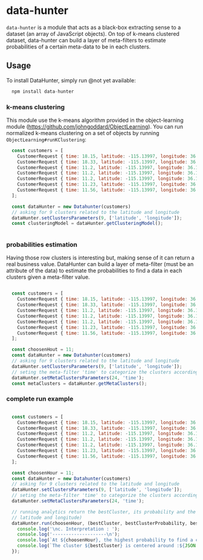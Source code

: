 # data-hunter
`data-hunter` is a module that acts as a black-box extracting sense to a dataset (an array of JavaScript objects).
On top of k-means clustered dataset, data-hunter can build a layer of meta-filters to estimate probabilities of a certain meta-data to be in each clusters.


## Usage

To install DataHunter, simply run @not yet available:

```JavaScript
  npm install data-hunter
```

### k-means clustering
This module use the k-means algorithm provided in the object-learning module (https://github.com/johngoddard/ObjectLearning).
You can run normalized k-means clustering on a set of objects by running `ObjectLearning#runKClustering`:

```JavaScript
  const customers = [
    CustomerRequest { time: 18.15, latitude: -115.13997, longitude: 36.17192 },
  	CustomerRequest { time: 18.33, latitude: -115.13997, longitude: 36.17192 },
  	CustomerRequest { time: 11.2, latitude: -115.13997, longitude: 36.17192 },
  	CustomerRequest { time: 11.2, latitude: -115.13997, longitude: 36.17192 },
  	CustomerRequest { time: 11.2, latitude: -115.13997, longitude: 36.17192 },
  	CustomerRequest { time: 11.23, latitude: -115.13997, longitude: 36.17192 },
  	CustomerRequest { time: 11.56, latitude: -115.13997, longitude: 36.17192 },
  ];

  const dataHunter = new Datahunter(customers)
  // asking for 9 clusters related to the latitude and longitude
  dataHunter.setClustersParameters(9, ['latitude', 'longitude']);
  const clusteringModel = dataHunter.getClusteringModel();
  
```
### probabilities estimation

Having those row clusters is interesting but, making sense of it can return a real business value. DataHunter can build a layer of meta-filter (must be an attribute of the data) to estimate the probabilities to find a data in each clusters given a meta-filter value.

```JavaScript

  const customers = [
    CustomerRequest { time: 18.15, latitude: -115.13997, longitude: 36.17192 },
  	CustomerRequest { time: 18.33, latitude: -115.13997, longitude: 36.17192 },
  	CustomerRequest { time: 11.2, latitude: -115.13997, longitude: 36.17192 },
  	CustomerRequest { time: 11.2, latitude: -115.13997, longitude: 36.17192 },
  	CustomerRequest { time: 11.2, latitude: -115.13997, longitude: 36.17192 },
  	CustomerRequest { time: 11.23, latitude: -115.13997, longitude: 36.17192 },
  	CustomerRequest { time: 11.56, latitude: -115.13997, longitude: 36.17192 },
  ];

  const choosenHout = 11;
  const dataHunter = new Datahunter(customers)
  // asking for 9 clusters related to the latitude and longitude
  dataHunter.setClustersParameters(9, ['latitude', 'longitude']);
  // seting the meta-filter 'time' to categorize the clusters according to the time of the request
  dataHunter.setMetaClustersParameters(24, 'time');
  const metaClusters = dataHunter.getMetaClusters();

```
### complete run example

```JavaScript

  const customers = [
    CustomerRequest { time: 18.15, latitude: -115.13997, longitude: 36.17192 },
  	CustomerRequest { time: 18.33, latitude: -115.13997, longitude: 36.17192 },
  	CustomerRequest { time: 11.2, latitude: -115.13997, longitude: 36.17192 },
  	CustomerRequest { time: 11.2, latitude: -115.13997, longitude: 36.17192 },
  	CustomerRequest { time: 11.2, latitude: -115.13997, longitude: 36.17192 },
  	CustomerRequest { time: 11.23, latitude: -115.13997, longitude: 36.17192 },
  	CustomerRequest { time: 11.56, latitude: -115.13997, longitude: 36.17192 },
  ];

  const choosenHour = 11;
  const dataHunter = new Datahunter(customers)
  // asking for 9 clusters related to the latitude and longitude
  dataHunter.setClustersParameters(9, ['latitude', 'longitude']);
  // seting the meta-filter 'time' to categorize the clusters according to the time of the request
  dataHunter.setMetaClustersParameters(24, 'time');

  // running analytics return the bestCluster, its probability and the corresponding cluster's parameters average (here it is the
  // latitude and longitude)
  dataHunter.run(choosenHour, (bestCluster, bestClusterProbability, bestClusterAverage) => {
    console.log('\nc. Interpretation : ');
    console.log('--------------------\n');
    console.log(`At ${choosenHour}, the highest probability to find a customer request is in the cluster : ${bestCluster}`);
    console.log(`The cluster ${bestCluster} is centered around :${JSON.stringify(bestClusterAverage, null, 2)}`);
  });

```
